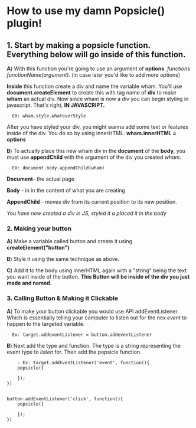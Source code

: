 # How to use my damn Popsicle() plugin!

## 1. Start by making a popsicle function.  Everything below will go   inside of this function.

**A**) With this function you're going to use an argument of **options**. *functions functionName(argument)*. (in case later you'd like to add more options)

**Inside** this function create a div and name the variable wham. You'll use **document.createElement** to create this with tag name of **div** to make **wham** an actual div.
Now since wham is now a div you can begin styling in javascript. That's right, **IN JAVASCRIPT.**

	- EX: wham.style.whateverStyle
	
After you have styled your div, you might wanna add some text or features inside of the div. You do so by using innerHTML. 
**wham.innerHTML = options**

**B**) To actually  place this new wham div in the **document** of the **body**, you must use **appendChild** with the argument of the div you created *wham*. 

	- EX: document.body.appendChild(wham)

**Document**- the actual page

**Body** - in in the content of what you are creating

**AppendChild** - moves div from its current position to its new position.

*You have now created a div in JS, styled it a    placed it in the body*


### 2. Making your button

**A**) Make a variable called button and create it using **createElement("button")**

**B**) Style it using the same technique as above.

**C**) Add it to the body using innerHTML again with a "string" being the text you want inside of  the button. **This Button will be inside of the div you just made and named.**

### 3. Calling Button & Making it Clickable

**A**) To make your button clickable you would use API addEventListener. Which is essentially telling your computer to listen out for the nex *event* to happen to the targeted variable. 

	- Ex: target.addeventListener = button.addeventListener

**B**) Next add the type and function. The type is a string representing the event type to *listen* for. Then add the popsicle   function.
	
		- Ex: target.addEventListener('event', function(){
		popsicle({
     
    	});
	})


	button.addEventListener('click', function(){
		popsicle({
    	
    	});
	})





